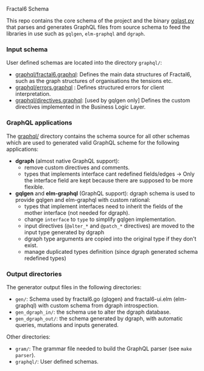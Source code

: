  Fractal6 Schema

This repo contains the core schema of the project and the binary [gqlast.py](gqlast.py) that parses and generates GraphQL files from source schema to feed the libraries in use such as `gqlgen`, `elm-graphql` and `dgraph`.


### Input schema

User defined schemas are located into the directory `graphql/`:
* [graphql/fractal6.graphql](graphql/fractal6.graphql): Defines the main data structures of Fractal6, such as the graph structures of organisations the tensions etc.
* [graphql/errors.graphql](graphql/errors.graphql) : Defines structured errors for client interpretation.
* [graphql/directives.graphql](graphql/directives.graphql): [used by gqlgen only] Defines the custom directives implemented in the Business Logic Layer.

### GraphQL applications

The [graphql/](graphql/) directory contains the schema source for all other schemas which are used to generated valid GraphQL scheme for the following applications:

* **dgraph** (almost native GraphQL support):
    * remove custom directives and comments.
    * types that implements interface cant redefined fields/edges -> Only the interface field are kept because there are supposed to be more flexible.
* **gqlgen** and **elm-graphql** (GraphQL support): dgraph schema is used to provide gqlgen and elm-graphql with custom rational:
    * types that implement interfaces need to inherit the fields of the mother interface (not needed for dgraph).
    * change `interface` to `type`  to simplify gqlgen implementation.
    * input directives (`@alter_*` and `@patch_*` directives) are moved to the input type generated by dgraph
    * dgraph type arguments are copied into the original type if they don't exist.
    * manage duplicated types definition (since dgraph generated schema redefined types)


### Output directories
The generator output files in the following directories:

* `gen/`: Schema used by fractal6.go (glqgen) and fractal6-ui.elm (elm-graphql) with custom schema from dgraph introspection.
* `gen_dgraph_in/`: the schema use to alter the dgraph database.
* `gen_dgraph_out/`: the schema generated by dgraph, with automatic queries, mutations and inputs generated.

Other directories:
* `gram/`: The grammar file needed to build the GraphQL parser (see `make parser`). 
* `graphql/`: User defined schemas.
